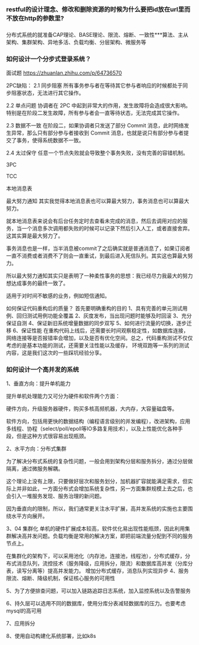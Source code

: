 ### restful的设计理念、修改和删除资源的时候为什么要把id放在url里而不放在http的参数里?

### 
分布式系统的就准备CAP理论、BASE理论、限流、熔断、一致性***算法、主从架构、集群架构、异地多活、负载均衡、分层架构、微服务等

### 如何设计一个分步式登录系统？

面试题
https://zhuanlan.zhihu.com/p/64736570


2PC缺陷：
2.1 同步阻塞 所有事务参与者在等待其它参与者响应的时候都处于同步阻塞状态，无法进行其它操作。

2.2 单点问题 协调者在 2PC 中起到非常大的作用，发生故障将会造成很大影响。特别是在阶段二发生故障，所有参与者会一直等待状态，无法完成其它操作。

2.3 数据不一致 在阶段二，如果协调者只发送了部分 Commit 消息，此时网络发生异常，那么只有部分参与者接收到 Commit 消息，也就是说只有部分参与者提交了事务，使得系统数据不一致。

2.4 太过保守 任意一个节点失败就会导致整个事务失败，没有完善的容错机制。


3PC




TCC


本地消息表


最大努力通知
其实我觉得本地消息表也可以算最大努力，事务消息也可以算最大努力。

就本地消息表来说会有后台任务定时去查看未完成的消息，然后去调用对应的服务，当一个消息多次调用都失败的时候可以记录下然后引入人工，或者直接舍弃。这其实算是最大努力了。

事务消息也是一样，当半消息被commit了之后确实就是普通消息了，如果订阅者一直不消费或者消费不了则会一直重试，到最后进入死信队列。其实这也算最大努力。

所以最大努力通知其实只是表明了一种柔性事务的思想：我已经尽力我最大的努力想达成事务的最终一致了。

适用于对时间不敏感的业务，例如短信通知。


如何保证代码重构后的质量？
首先要明确重构的目的
1、具有完善的单元测试用例、回归测试用例功能全覆盖
2、灰度发布，当出现问题时能够及时回滚
3、充分保证自测
4、保证新旧系统增量数据的同步双写
5、如何进行流量的切换，逐步迁移
6、保证性能
在重构代码上线后，还需要长时间观察稳定性，如数据库连接，网络连接等是否报错率会增加，以及是否有优化空间。总之，代码重构测试不仅仅考虑的是基本功能的测试，还需要关注性能以及缓存，
环境双跑等一系列的测试内容，这是我们这次的一些踩坑经验分享。


### 如何设计一个高并发的系统
1、垂直方向：提升单机能力

提升单机处理能力又可分为硬件和软件两个方面：

硬件方向，升级服务器硬件，购买多核高频机器，大内存，大容量磁盘等。

软件方向，包括用更快的数据结构（编程语言级别的并发编程），改进架构，应用多线程、协程（select/poll/epoll等IO多路复用技术），以及上性能优化各种手段，但是这种方式很容易出现瓶颈。

2、水平方向：分布式集群
  
  为了解决分布式系统的复杂性问题，一般会用到架构分层和服务拆分，通过分层做隔离，通过微服务解耦。
  
  这个理论上没有上限，只要做好层次和服务划分，加机器扩容就能满足需求，但实际上并非如此，一方面分布式会增加系统复杂性，另一方面集群规模上去之后，也会引入一堆服务发现、服务治理的新问题。
  
  因为垂直向的限制，所以，我们通常更关注水平扩展，高并发系统的实施也主要围绕水平方向展开。
  
 3、04 集群化
   单机的硬件扩展成本较高，软件优化易出现性能瓶颈，因此利用集群解决高并发问题。负载均衡是常用的解决方案，即把前端流量分配到不同的服务节点上。
   
   在集群化的架构下，可以采用池化（内存池，连接池，线程池），分布式缓存，分布式消息队列，流控技术（服务降级，应用拆分，限流）和数据库高并发（分库分表，读写分离等）提高并发能力。
   增加分布式缓存，消息队列实现异步
 4、服务限流、熔断、降级机制，保证核心服务的可用性
 
 5、为了方便排查问题，可以加入链路追踪日志系统，加入监控系统以及告警服务
 
 6、持久层可以选用不同的数据库，使用分库分表减轻数据库的压力。也要考虑mysql的高可用
 
 7、应用拆分
 
 8、使用自动构建化系统部署，比如k8s